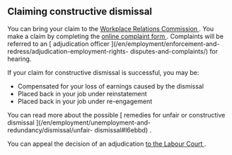 ##  Claiming constructive dismissal

You can bring your claim to the [ Workplace Relations Commission
](/en/employment/enforcement-and-redress/workplace-relations-commission/) .
You make a claim by completing the [ online complaint form
](https://www.workplacerelations.ie/en/Complaints_Disputes/Refer_a_Dispute_Make_a_Complaint/)
. Complaints will be referred to an [ adjudication officer
](/en/employment/enforcement-and-redress/adjudication-employment-rights-
disputes-and-complaints/) for hearing.

If your claim for constructive dismissal is successful, you may be:

  * Compensated for your loss of earnings caused by the dismissal 
  * Placed back in your job under reinstatement 
  * Placed back in your job under re-engagement 

You can read more about the possible [ remedies for unfair or constructive
dismissal ](/en/employment/unemployment-and-redundancy/dismissal/unfair-
dismissal#l6ebbd) .

You can appeal the decision of an adjudication [ to the Labour Court
](/en/employment/enforcement-and-redress/employment-appeals/) .
